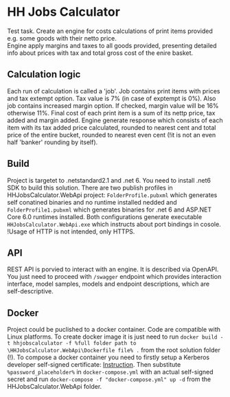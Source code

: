 # HH Jobs Calculator

Test task. Create an engine for costs calculations of print items provided e.g. some goods with their netto price.  
Engine apply margins and taxes to all goods provided, presenting detailed info about prices with tax and total gross cost of the enire basket.

## Calculation logic

Each run of calculation is called a 'job'. Job contains print items with prices and tax extempt option. Tax value is 7% (in case of exptempt is 0%).
Also job contains increased margin option. If checked, margin value will be 16% otherwise 11%. 
Final cost of each print item is a sum of its nettp price, tax added and margin added.
Engine generate response which consists of each item with its tax added price calculated, rounded to nearest cent and total price of the entire bucket, 
rounded to nearest even cent (!it is not an even half 'banker' rounding by itself).

## Build

Project is targetet to .netstandard2.1 and .net 6. You need to install .net6 SDK to build this solution.
There are two publish profiles in HHJobsCalculator.WebApi project: ```FolderProfile.pubxml``` which generates self conatined binaries and no runtime installed nedded
and ```FolderProfile1.pubxml``` which generates binaries for .net 6 and ASP.NET Core 6.0 runtimes installed.
Both configurations generate executable ```HHJobsCalculator.WebApi.exe``` which instructs about port bindings in cosole. !Usage of HTTP is not intended, only HTTPS.

## API

REST API is porvied to interact with an engine. It is described via OpenAPI. You just need to proceed with ```/swagger``` endpoint which provides interaction interface,
model samples, models and endpoint descriptions, which are self-descriptive.

## Docker

Project could be puclished to a docker container. Code are compatible with Linux platforms.
To create docker image it is just need to run ```docker build -t hhjobscalculator -f %full folder path to \HHJobsCalculator.WebApi\Dockerfile file% .``` from the root solution folder (!).
To compose a docker container you need to firstly setup a Kerberos developer self-signed certificate: [Instruction](https://learn.microsoft.com/en-us/aspnet/core/security/docker-https?view=aspnetcore-6.0).
Then substitute ```%password_placeholder%``` in ```docker-compose.yml``` with an actual self-signed secret and run ```docker-compose -f "docker-compose.yml" up -d``` from the HHJobsCalculator.WebApi folder. 